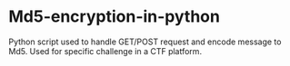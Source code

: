 # Md5-encryption-in-python

Python script used to handle GET/POST request and encode message to Md5.
Used for specific challenge in a CTF platform.
